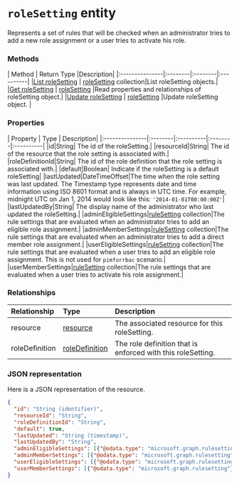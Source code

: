 # `roleSetting` entity
Represents a set of rules that will be checked when an administrator tries to add a new role assignment or a user tries to activate his role.



### Methods

| Method		  | Return Type	|Description|
|:---------------|:--------|:--------|:----------|
|[List roleSetting](../api/roleSetting_list.md) | [roleSetting](roleSetting.md) collection|List roleSetting objects.|
|[Get roleSetting](../api/roleSetting_get.md) |  [roleSetting](roleSetting.md) |Read properties and relationships of roleSetting object.|
|[Update roleSetting](../api/roleSetting_update.md) | [roleSetting](roleSetting.md)	|Update roleSetting object. |

### Properties
| Property	   | Type	|  Description|
|:---------------|:--------|:----------|:--------|:----------|
|id|String| The id of the roleSetting.|
|resourceId|String| The id of the resource that the role setting is associated with.|
|roleDefinitionId|String| The id of the role definition that the role setting is associated with.|
|default|Boolean| Indicate if the roleSetting is a default roleSetting|
|lastUpdated|DateTimeOffset|The time when the role setting was last updated. The Timestamp type represents date and time information using ISO 8601 format and is always in UTC time. For example, midnight UTC on Jan 1, 2014 would look like this: `'2014-01-01T00:00:00Z'`|
|lastUpdatedBy|String| The display name of the administrator who last updated the roleSetting.|
|adminEligibleSettings|[ruleSetting](ruleSetting.md) collection|The rule settings that are evaluated when an administrator tries to add an eligible role assignment.|
|adminMemberSettings|[ruleSetting](ruleSetting.md) collection|The rule settings that are evaluated when an administrator tries to add a direct member role assignment.|
|userEligibleSettings|[ruleSetting](ruleSetting.md) collection|The rule settings that are evaluated when a user tries to add an eligible role assignment. This is not used for `pimforrbac` scenario.|
|userMemberSettings|[ruleSetting](ruleSetting.md) collection|The rule settings that are evaluated when a user tries to activate his role assignment.|

### Relationships
| Relationship | Type	|Description|
|:---------------|:--------|:----------|
|resource|[resource](resource.md)| The associated resource for this roleSetting.|
|roleDefinition|[roleDefinition](roledefinition.md)| The role definition that is enforced with this roleSetting. |

### JSON representation

Here is a JSON representation of the resource.

```json
{
  "id": "String (identifier)",
  "resourceId": "String",
  "roleDefinitionId": "String",
  "default": true,
  "lastUpdated": "String (timestamp)",
  "lastUpdatedBy": "String",
  "adminEligibleSettings": [{"@odata.type": "microsoft.graph.rulesetting"}],
  "adminMemberSettings": [{"@odata.type": "microsoft.graph.rulesetting"}],
  "userEligibleSettings": [{"@odata.type": "microsoft.graph.rulesetting"}],
  "userMemberSettings": [{"@odata.type": "microsoft.graph.rulesetting"}]
}

```
